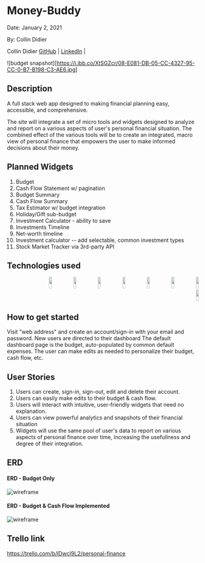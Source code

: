 # Money-Buddy

Date: January 2, 2021

By: Collin Didier

Collin Didier
[GitHub](https://github.com/CDidier80) |
[LinkedIn](https://www.linkedin.com/in/collin-didier/) |

![budget snapshot][https://i.ibb.co/XtSGZcr/08-E081-DB-05-CC-4327-95-CC-0-B7-B198-C3-AE6.jpg]

## Description
A full stack web app designed to making financial planning easy, accessible, and comprehensive.

The site will integrate a set of micro tools and widgets designed to analyze and report on a various aspects of user's personal financial situation. The combined effect of the various tools will be to create an integrated, macro view of  personal finance that empowers the user to make informed decisions about their money.

## Planned Widgets

1. Budget
2. Cash Flow Statement w/ pagination
3. Budget Summary
4. Cash Flow Summary
5. Tax Estimator w/ budget integration
6. Holiday/Gift sub-budget
7. Investment Calculator - ability to save 
8. Investments Timeline
9. Net-worth timeline
10. Investment calculator -- add selectable, common investment types
11. Stock Market Tracker via 3rd-party API

## Technologies used
   <div width="39%" align="right">
    <img width="12%" height=30px" src="https://img.shields.io/badge/-HTML5-E34F26?style=plastic-square&logo=html5&logoColor=white" />
    <img width="12%" height=30px" src="https://img.shields.io/badge/-CSS3-1572B6?style=flat-square&logo=css3" />
    <img width="12%" height=30px" src="https://img.shields.io/badge/-JavaScript-black?style=flat-square&logo=javascript" />
    <img width="12%" height=30px" src="https://img.shields.io/badge/-ReactJS-black?style=flat-square&logo=react" />
    <img width="12%" height=30px" src="https://img.shields.io/badge/-NodeJS-black?style=flat-square&logo=Node.js" />
    <img width="12%" height=30px" src="https://img.shields.io/badge/-ExpressJS-yellow?style=flat-square&logo=express" />
    <img width="12%" height=30px" src="https://img.shields.io/badge/-PostgreSQL-336791?style=flat-square&logo=postgresql" />
    <img width="12%" height=30px" src="https://img.shields.io/badge/-MaterialUI-blue?style=flat-square&logo=materialui" />
  </div>
</div>

## How to get started
Visit "web address" and create an account/sign-in with your email and password.
New users are directed to their dashboard
The default dashboard page is the budget, auto-populated by common
default expenses. 
The user can make edits as needed to personalize their budget, cash flow, etc.

## User Stories
1. Users can create, sign-in, sign-out, edit and delete their account.
2. Users can easily make edits to their budget & cash flow. 
3. Users will interact with intuitive, user-friendly widgets that need no explanation.
4. Users can view powerful analytics and snapshots of their financial situation
5. Widgets will use the same pool of user's data to report on various aspects of personal finance over time, increasing the usefullness and degree of their integration.

## ERD
#### ERD - Budget Only
![wireframe](https://i.ibb.co/y89h3P0/76-C6-D7-D9-165-C-4409-B6-DF-7-E3-BC51-B2432.jpg)

#### ERD - Budget & Cash Flow Implemented
![wireframe](https://i.ibb.co/kSM6BmR/DF72-CC96-8-F29-45-BC-8629-0-A9-AB345509-D.jpg)

<!-- ## Wireframe
![wireframe](./img/homepage.png) -->

## Trello link
https://trello.com/b/lDwcI9L2/personal-finance


